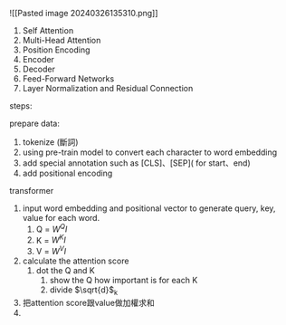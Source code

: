 ![[Pasted image 20240326135310.png]]
1. Self Attention
2. Multi-Head Attention
3. Position Encoding
4. Encoder
5. Decoder
6. Feed-Forward Networks
7. Layer Normalization and Residual Connection

steps:

prepare data:
1. tokenize (斷詞)
2. using pre-train model to convert each character to word embedding
3. add special annotation such as \[CLS\]、\[SEP\]( for start、end)
4. add positional encoding

transformer
1. input word embedding and positional vector to generate query, key, value for each word.
	1. Q =  $W^QI$
	2. K =  $W^KI$
	3. V =  $W^VI$
2. calculate the attention score
	1. dot the Q and K
		1. show the Q how important is for each K
		2. divide $\sqrt{d}$<sub>k</sub>
3. 把attention score跟value做加權求和
4. 